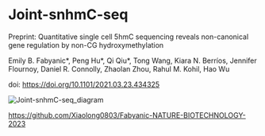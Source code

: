 # Joint-snhmC-seq

Preprint: 
Quantitative single cell 5hmC sequencing reveals non-canonical gene regulation by non-CG hydroxymethylation

Emily B. Fabyanic*, Peng Hu*, Qi Qiu*, Tong Wang, Kiara N. Berríos, Jennifer Flournoy, Daniel R. Connolly, Zhaolan Zhou, Rahul M. Kohil, Hao Wu

doi: https://doi.org/10.1101/2021.03.23.434325

![Joint-snhmC-seq_diagram](https://github.com/wulabupenn/Joint-snhmC-seq/assets/33881425/c6e3e69c-dbb5-4cf7-8c7b-a809a2987933)


https://github.com/Xiaolong0803/Fabyanic-NATURE-BIOTECHNOLOGY-2023
